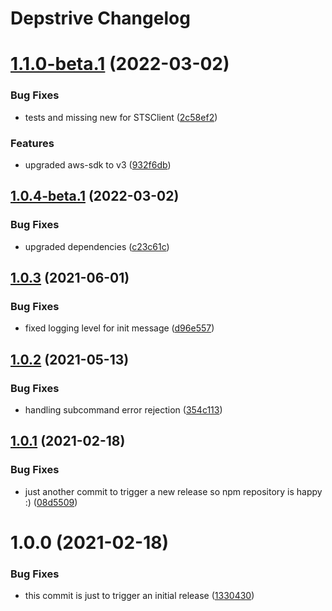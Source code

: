 # Depstrive Changelog

# [1.1.0-beta.1](https://github.com/schibsted/depstrive/compare/v1.0.4-beta.1...v1.1.0-beta.1) (2022-03-02)


### Bug Fixes

* tests and missing new for STSClient ([2c58ef2](https://github.com/schibsted/depstrive/commit/2c58ef2d7f8a1f516d17ac6ae90451b0599e95dd))


### Features

* upgraded aws-sdk to v3 ([932f6db](https://github.com/schibsted/depstrive/commit/932f6db3e40c0747e50b364c1fb4eecb122ab16a))

## [1.0.4-beta.1](https://github.com/schibsted/depstrive/compare/v1.0.3...v1.0.4-beta.1) (2022-03-02)


### Bug Fixes

* upgraded dependencies ([c23c61c](https://github.com/schibsted/depstrive/commit/c23c61c765860b824943176b519a0c46713e6c86))

## [1.0.3](https://github.com/schibsted/depstrive/compare/v1.0.2...v1.0.3) (2021-06-01)


### Bug Fixes

* fixed logging level for init message ([d96e557](https://github.com/schibsted/depstrive/commit/d96e55754595d2ad3078da9148c3de518a59f47f))

## [1.0.2](https://github.com/schibsted/depstrive/compare/v1.0.1...v1.0.2) (2021-05-13)


### Bug Fixes

* handling subcommand error rejection ([354c113](https://github.com/schibsted/depstrive/commit/354c1134ab53bc21a6be501277b45d548aa20a86))

## [1.0.1](https://github.com/schibsted/depstrive/compare/v1.0.0...v1.0.1) (2021-02-18)


### Bug Fixes

* just another commit to trigger a new release so npm repository is happy :) ([08d5509](https://github.com/schibsted/depstrive/commit/08d55090b66584e6a8e4b6db3f0afa916378e9c3))

# 1.0.0 (2021-02-18)


### Bug Fixes

* this commit is just to trigger an initial release ([1330430](https://github.com/schibsted/depstrive/commit/1330430c09a8f1f666f71105c41ae2f0845b3031))
